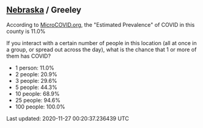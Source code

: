 
## [Nebraska](/united-states/nebraska) / Greeley

According to [MicroCOVID.org](http://microcovid.org),
the "Estimated Prevalence" of COVID in this county is 11.0%

If you interact with a certain number of people in this location
(all at once in a group, or spread out across the day), what is the chance that
1 or more of them has COVID?

- 1 person: 11.0%
- 2 people: 20.9%
- 3 people: 29.6%
- 5 people: 44.3%
- 10 people: 68.9%
- 25 people: 94.6%
- 100 people: 100.0%

Last updated: 2020-11-27 00:20:37.236439 UTC
